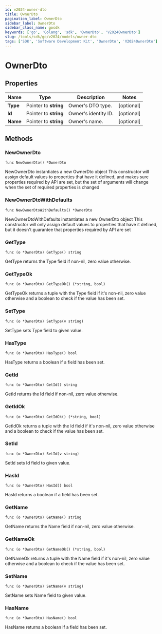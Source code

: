 ```yaml
---
id: v2024-owner-dto
title: OwnerDto
pagination_label: OwnerDto
sidebar_label: OwnerDto
sidebar_class_name: gosdk
keywords: ['go', 'Golang', 'sdk', 'OwnerDto', 'V2024OwnerDto']
slug: /tools/sdk/go/v2024/models/owner-dto
tags: ['SDK', 'Software Development Kit', 'OwnerDto', 'V2024OwnerDto']
---
```


# OwnerDto

## Properties

| Name     | Type                  | Description          | Notes      |
| -------- | --------------------- | -------------------- | ---------- |
| **Type** | Pointer to **string** | Owner's DTO type.    | [optional] |
| **Id**   | Pointer to **string** | Owner's identity ID. | [optional] |
| **Name** | Pointer to **string** | Owner's name.        | [optional] |

## Methods

### NewOwnerDto

`func NewOwnerDto() *OwnerDto`

NewOwnerDto instantiates a new OwnerDto object This constructor will assign default values to properties that have it defined, and makes sure properties required by API are set, but the set of arguments will change when the set of required properties is changed

### NewOwnerDtoWithDefaults

`func NewOwnerDtoWithDefaults() *OwnerDto`

NewOwnerDtoWithDefaults instantiates a new OwnerDto object This constructor will only assign default values to properties that have it defined, but it doesn't guarantee that properties required by API are set

### GetType

`func (o *OwnerDto) GetType() string`

GetType returns the Type field if non-nil, zero value otherwise.

### GetTypeOk

`func (o *OwnerDto) GetTypeOk() (*string, bool)`

GetTypeOk returns a tuple with the Type field if it's non-nil, zero value otherwise and a boolean to check if the value has been set.

### SetType

`func (o *OwnerDto) SetType(v string)`

SetType sets Type field to given value.

### HasType

`func (o *OwnerDto) HasType() bool`

HasType returns a boolean if a field has been set.

### GetId

`func (o *OwnerDto) GetId() string`

GetId returns the Id field if non-nil, zero value otherwise.

### GetIdOk

`func (o *OwnerDto) GetIdOk() (*string, bool)`

GetIdOk returns a tuple with the Id field if it's non-nil, zero value otherwise and a boolean to check if the value has been set.

### SetId

`func (o *OwnerDto) SetId(v string)`

SetId sets Id field to given value.

### HasId

`func (o *OwnerDto) HasId() bool`

HasId returns a boolean if a field has been set.

### GetName

`func (o *OwnerDto) GetName() string`

GetName returns the Name field if non-nil, zero value otherwise.

### GetNameOk

`func (o *OwnerDto) GetNameOk() (*string, bool)`

GetNameOk returns a tuple with the Name field if it's non-nil, zero value otherwise and a boolean to check if the value has been set.

### SetName

`func (o *OwnerDto) SetName(v string)`

SetName sets Name field to given value.

### HasName

`func (o *OwnerDto) HasName() bool`

HasName returns a boolean if a field has been set.

